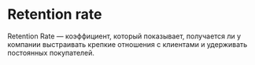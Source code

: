 # Retention rate

Retention Rate — коэффициент, который показывает, получается ли у компании выстраивать крепкие отношения с клиентами и удерживать постоянных покупателей.